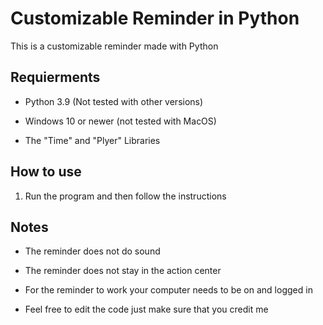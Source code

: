 # Customizable Reminder in Python

This is a customizable reminder made with Python

## Requierments

- Python 3.9 (Not tested with other versions)

- Windows 10 or newer (not tested with MacOS)

- The "Time" and "Plyer" Libraries



## How to use

1. Run the program and then follow the instructions


## Notes

- The reminder does not do sound

- The reminder does not stay in the action center

- For the reminder to work your computer needs to be on and logged in

- Feel free to edit the code just make sure that you credit me
